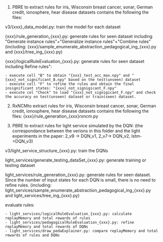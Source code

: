 1. PBRE to extract rules for iris, Wisconsin breast cancer, sonar, German credit, ionosphere, hear disease datasets contains the following the files:

v3/{xxx}_data_model.py: train the model for each dataset

{xxx}/rule_generation_{xxx}.py: generate rules for seen dataset including  "Generate instance rules"+"Generalize instance rules"+"Combine rules"  (including: {xxx}/sample_enumerate_abstraction_pedagogical_ing_{xxx}.py and {xxx}/tree_ing_{xxx}.py)

{xxx}/logicalRuleEvaluation_{xxx}.py: generate rules for seen dataset including  Refine rules":

	- execute cell "B" to obtain "{xxx}_test_acc_max.npy" and "{xxx}_not_significant_B.npy" based on the test(unseen) dataset 
	- execute cell "F" to refine the rules and obtain the final insignificant states: "{xxx}_not_signigicant_F.npy"
	- execute cel "Check" to load "{xxx}_not_signigicant_F.npy" and check the accuracy on test(unseen) dataset or train(seen) dataset.


2. RxNCMto extract rules for iris, Wisconsin breast cancer, sonar, German credit, ionosphere, hear disease datasets contains the following the files:
{xxx}/rule_generation_{xxx}_rxncm_.py


3. PBRE to extract rules for light service simulated by the DQN: (the correspondance between the verions in this folder and the light experiments in the paper: 2_v9 -> DQN_v1, 2_v7-> DQN_v2, lstm->DQN_v3)

v3/light_service_structure_{xxx}.py: train the DQNs

light_services/generate_testing_dataSet_{xxx}.py: generate training or testing dataset

light_services/rule_generation_{xxx}.py: generate rules for seen dataset. Since the number of input states for each DQN is small, there is no need to refine rules. (including: light_services/sample_enumerate_abstraction_pedagogical_ing_{xxx}.py and light_services/tree_ing_{xxx}.py)

evaluate rules:

	- light_services/logicalRuleEvaluation_{xxx}.py: calculate replayMemory and total rewards of rules
	- light_services/pedagogicalRuleEvaluation_{xxx}.py: refine replayMemory and total rewards of DQNs
	- light_services/draw_pedaExplainer.py: compare replayMemory and total rewards of rules and DQNs










